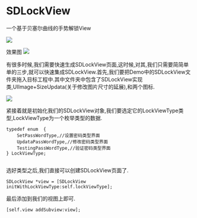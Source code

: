 # SDLockView
一个基于贝塞尔曲线的手势解锁View

![](http://upload-images.jianshu.io/upload_images/1396375-7c33aa1b9badef51.png?imageMogr2/auto-orient/strip%7CimageView2/2/w/1240)

效果图
![](http://upload-images.jianshu.io/upload_images/1396375-49c322fce3c717f8.gif?imageMogr2/auto-orient/strip)



有很多时候,我们需要快速生成SDLockView页面,这时候,对其,我们只需要简简单单的三步,就可以快速集成SDLockView.首先,我们要把Demo中的SDLockView文件夹拖入目标工程中.其中文件夹中包含了SDLockView实现类,UIImage+SizeUpdata(关于修改图片尺寸的延展),和两个图标.

![](http://upload-images.jianshu.io/upload_images/1396375-53ff82bd1e37c6e6.png?imageMogr2/auto-orient/strip%7CimageView2/2/w/1240)

紧接着就是初始化我们的SDLockView对象,我们要选定它的LockViewType类型,LockViewType为一个枚举类型的数据.

```
typedef enum  {
    SetPassWordType,//设置密码类型界面
    UpdataPassWordType,//修改密码类型界面
    TestingPassWordType,//验证密码类型界面
} LockViewType;


```
选好类型之后,我们直接可以创建SDLockView页面了.
```
SDLockView *view = [SDLockView initWithLockViewType:self.lockViewType];

```
最后添加到我们的视图上即可.
```
[self.view addSubview:view];

```

